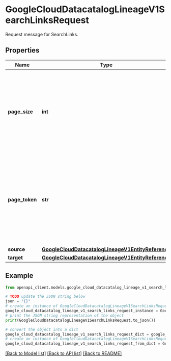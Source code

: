 # GoogleCloudDatacatalogLineageV1SearchLinksRequest

Request message for SearchLinks.

## Properties

Name | Type | Description | Notes
------------ | ------------- | ------------- | -------------
**page_size** | **int** | Optional. The maximum number of links to return in a single page of the response. A page may contain fewer links than this value. If unspecified, at most 10 links are returned. Maximum value is 100; values greater than 100 are reduced to 100. | [optional] 
**page_token** | **str** | Optional. The page token received from a previous &#x60;SearchLinksRequest&#x60; call. Use it to get the next page. When requesting subsequent pages of a response, remember that all parameters must match the values you provided in the original request. | [optional] 
**source** | [**GoogleCloudDatacatalogLineageV1EntityReference**](GoogleCloudDatacatalogLineageV1EntityReference.md) |  | [optional] 
**target** | [**GoogleCloudDatacatalogLineageV1EntityReference**](GoogleCloudDatacatalogLineageV1EntityReference.md) |  | [optional] 

## Example

```python
from openapi_client.models.google_cloud_datacatalog_lineage_v1_search_links_request import GoogleCloudDatacatalogLineageV1SearchLinksRequest

# TODO update the JSON string below
json = "{}"
# create an instance of GoogleCloudDatacatalogLineageV1SearchLinksRequest from a JSON string
google_cloud_datacatalog_lineage_v1_search_links_request_instance = GoogleCloudDatacatalogLineageV1SearchLinksRequest.from_json(json)
# print the JSON string representation of the object
print(GoogleCloudDatacatalogLineageV1SearchLinksRequest.to_json())

# convert the object into a dict
google_cloud_datacatalog_lineage_v1_search_links_request_dict = google_cloud_datacatalog_lineage_v1_search_links_request_instance.to_dict()
# create an instance of GoogleCloudDatacatalogLineageV1SearchLinksRequest from a dict
google_cloud_datacatalog_lineage_v1_search_links_request_from_dict = GoogleCloudDatacatalogLineageV1SearchLinksRequest.from_dict(google_cloud_datacatalog_lineage_v1_search_links_request_dict)
```
[[Back to Model list]](../README.md#documentation-for-models) [[Back to API list]](../README.md#documentation-for-api-endpoints) [[Back to README]](../README.md)


